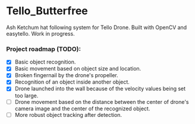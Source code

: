 # Tello_Butterfree
Ash Ketchum hat following system for Tello Drone. Built with OpenCV and easytello. Work in progress. 

### Project roadmap (TODO):
- [x] Basic object recognition.
- [x] Basic movement based on object size and location.
- [x] Broken fingernail by the drone's propeller.
- [x] Recognition of an object inside another object.
- [x] Drone launched into the wall because of the velocity values being set too large.
- [ ] Drone movement based on the distance between the center of drone's camera image and the center of the recognized object.
- [ ] More robust object tracking after detection.
